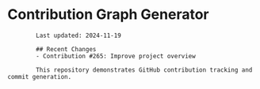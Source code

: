 # Contribution Graph Generator
            
            Last updated: 2024-11-19
            
            ## Recent Changes
            - Contribution #265: Improve project overview
            
            This repository demonstrates GitHub contribution tracking and commit generation.
        